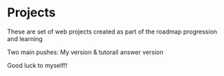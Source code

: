 # Projects

These are set of web projects created as part of the roadmap progression and learning

Two main pushes: My version & tutorail answer version

Good luck to myself!!
